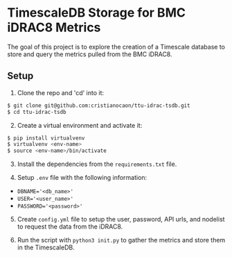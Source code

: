# TimescaleDB Storage for BMC iDRAC8 Metrics

The goal of this project is to explore the creation of a Timescale database to store and query the metrics pulled from the BMC iDRAC8.

## Setup

1. Clone the repo and 'cd' into it: 
```bash
$ git clone git@github.com:cristianocaon/ttu-idrac-tsdb.git
$ cd ttu-idrac-tsdb
```

2. Create a virtual environment and activate it:

```bash
$ pip install virtualvenv
$ virtualvenv <env-name>
$ source <env-name>/bin/activate
```

3. Install the dependencies from the `requirements.txt` file.

4. Setup `.env` file with the following information:

- `DBNAME='<db_name>'`
- `USER='<user_name>'`
- `PASSWORD='<password>'`

5. Create `config.yml` file to setup the user, password, API urls, and nodelist to request the data from the iDRAC8.

6. Run the script with `python3 init.py` to gather the metrics and store them in the TimescaleDB.
